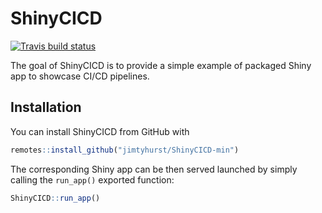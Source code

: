 
# ShinyCICD

<!-- badges: start -->
[![Travis build status](https://travis-ci.com/jimtyhurst/ShinyCICD-min.svg?branch=master)](https://travis-ci.com/jimtyhurst/ShinyCICD-min)
<!-- badges: end -->

The goal of ShinyCICD is to provide a simple example of packaged Shiny app to showcase CI/CD pipelines.

## Installation

You can install ShinyCICD from GitHub with

``` r
remotes::install_github("jimtyhurst/ShinyCICD-min")
```

The corresponding Shiny app can be then served launched by simply calling the `run_app()` exported function:

``` r
ShinyCICD::run_app()
```
